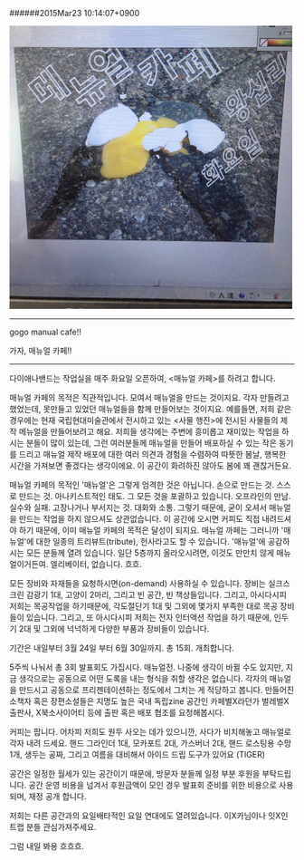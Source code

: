 
######2015Mar23 10:14:07+0900

<img src="../data/manual-cafe.jpeg" width=500>

---

gogo manual cafe!!

가자, 매뉴얼 카페!!

---

다이애나밴드는 작업실을 매주 화요일 오픈하여, <매뉴얼 카페>를 하려고 합니다.

매뉴얼 카페의 목적은 직관적입니다. 모여서 매뉴얼을 만드는 것이지요. 각자 만들려고 했었는데, 못만들고 있었던 매뉴얼들을 함께 만들어보는 것이지요. 예를들면, 저희 같은 경우에는 현재 국립현대미술관에서 전시하고 있는 <사물 행진>에 전시된 사물들의 제작 메뉴얼을 만들어보려고 해요. 저희들 생각에는 주변에 흥미롭고 재미있는 작업을 하시는 분들이 많이 있는데, 그런 여러분들께 매뉴얼을 만들어 배포하실 수 있는 작은 동기를 드리고 매뉴얼 제작 배포에 대한 여러 의견과 경험을 수렴하여 따뜻한 봄날, 행복한 시간을 가져보면 좋겠다는 생각이에요. 이 공간이 화려하진 않아도 봄에 꽤 괜찮거든요.

매뉴얼 카페의 목적인 '매뉴얼'은 그렇게 엄격한 것은 아닙니다. 손으로 만드는 것. 스스로 만드는 것. 아나키스트적인 태도. 그 모든 것을 포괄하고 있습니다. 오프라인의 만남. 실수와 실패. 고장나거나 부서지는 것. 대화와 소통. 그렇기 때문에, 굳이 오셔서 매뉴얼을 만드는 작업을 하지 않으셔도 상관없습니다. 이 공간에 오시면 커피도 직접 내려드셔야 하기 때문에, 이미 매뉴얼 카페의 목적은 달성이 되지요. 매뉴얼 까페는 그러니까 '매뉴얼'에 대한 일종의 트리뷰트(tribute), 헌사라고도 할 수 있습니다. '매뉴얼'에 공감하시는 모든 분들께 열려 있습니다. 일단 5층까지 올라오시려면, 이것도 만만치 않게 매뉴얼이거든여. 엘리베이터, 없습니다. 흐흐.

모든 장비와 자재들을 요청하시면(on-demand) 사용하실 수 있습니다.
장비는 실크스크린 감광기 1대, 고양이 2마리, 그리고 빈 공간, 빈 책상들입니다.
그리고, 아시다시피 저희는 목공작업을 하기때문에, 각도절단기 1대 및 그외에 몇가지 부족한 대로 목공 장비들이 있습니다.
그리고, 또 아시다시피 저희는 전자 인터액션 작업을 하기 때문에, 인두기 2대 및 그외에 넉넉하게 다양한 부품과 장비들이 있습니다.

기간은 내일부터 3월 24일 부터 6월 30일까지. 총 15회. 개최합니다.

5주씩 나눠서 총 3회 발표회도 가집시다. 매뉴얼전. 나중에 생각이 바뀔 수도 있지만, 지금 생각으로는 공동으로 어떤 도록을 내는 형식을 취할 생각은 없습니다. 각자의 매뉴얼을 만드시고 공동으로 프리젠테이션하는 정도에서 그치는 게 적당하고 봅니다. 만들어진 소책자 혹은 장편소설들은 지명도 높은 국내 독립zine 공간인 카페별X라던가 벌레벌X 출판사, X북소사이어티 등에 출판 혹은 배포 협조를 요청해봅시다.

커피는 팝니다. 어차피 저희도 원두 사오는 데가 있으니깐, 사다가 비치해놓고 매뉴얼로 각자 내려 드세요.
핸드 그라인더 1대, 모카포트 2대, 가스버너 2대, 핸드 로스팅용 수망 1개, 생두는 공짜, 그리고 여름을 대비해서 아이드 드립 도구가 있어요 (TIGER)

공간은 일정한 월세가 있는 공간이기 때문에, 방문자 분들께 일정 부분 후원을 부탁드립니다. 공간 운영 비용을 넘겨서 후원금액이 모인 경우 발표회 준비를 위한 비용으로 사용되며, 재정 공개 합니다.

저희는 다른 공간과의 요일배타적인 요일 연대에도 열려있습니다. 이X카님이나 잇X인트랩 분들 관심가져주세요.

그럼 내일 봐용 흐흐흐.